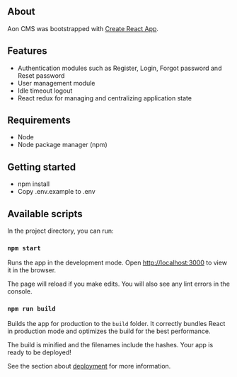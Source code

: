 ## About

Aon CMS was bootstrapped with [Create React App](https://github.com/facebook/create-react-app).

## Features
- Authentication modules such as Register, Login, Forgot password and Reset password
- User management module
- Idle timeout logout
- React redux for managing and centralizing application state

## Requirements
- Node
- Node package manager (npm)

## Getting started 
- npm install
- Copy .env.example to .env

## Available scripts

In the project directory, you can run:

### `npm start`

Runs the app in the development mode.
Open [http://localhost:3000](http://localhost:3000) to view it in the browser.

The page will reload if you make edits.
You will also see any lint errors in the console.

### `npm run build`

Builds the app for production to the `build` folder.
It correctly bundles React in production mode and optimizes the build for the best performance.

The build is minified and the filenames include the hashes.
Your app is ready to be deployed!

See the section about [deployment](https://facebook.github.io/create-react-app/docs/deployment) for more information.
